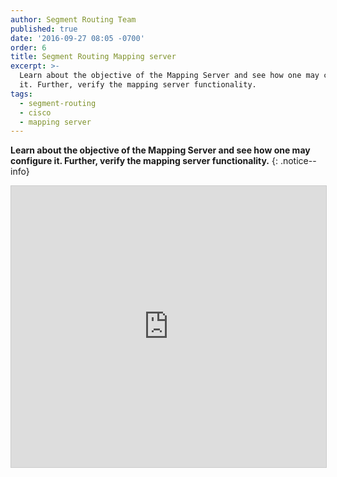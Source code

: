 ```yaml
---
author: Segment Routing Team
published: true
date: '2016-09-27 08:05 -0700'
order: 6
title: Segment Routing Mapping server
excerpt: >-
  Learn about the objective of the Mapping Server and see how one may configure
  it. Further, verify the mapping server functionality.
tags:
  - segment-routing
  - cisco
  - mapping server
---
```

  
**Learn about the objective of the Mapping Server and see how one may configure it. Further, verify the mapping server functionality.**
{: .notice--info}  

<iframe src="https://app.box.com/embed/preview/mv72k0w1vt1as9fwknfzvngiasfxv0c0?theme=dark" width="800" height="450" frameborder="0" marginwidth="0" marginheight="0" scrolling="no" style="border:1px solid #CCC; border-width:1px; margin-bottom:5px; max-width: 100%;" allowfullscreen webkitallowfullscreen msallowfullscreen></iframe> 
